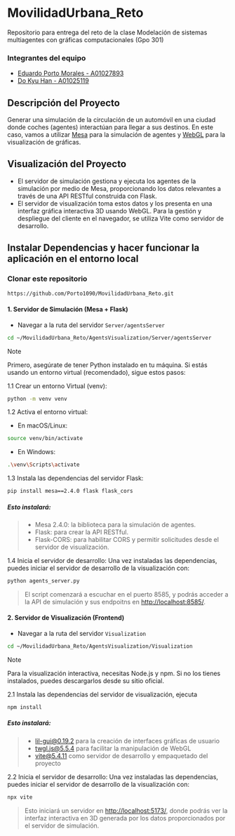 # MovilidadUrbana_Reto
Repositorio para entrega del reto de la clase Modelación de sistemas multiagentes con gráficas computacionales (Gpo 301)

### Integrantes del equipo
- [Eduardo Porto Morales - A01027893](https://github.com/Porto1090)
- [Do Kyu Han - A01025119](https://github.com/dokyuhan)
  
## Descripción del Proyecto

Generar una simulación de la circulación de un automóvil en una ciudad donde coches (agentes) interactúan para llegar a sus destinos.
En este caso, vamos a utilizar [Mesa](https://mesa.readthedocs.io/stable/) para la simulación de agentes y [WebGL](https://get.webgl.org/) para la visualización de gráficas.

## Visualización del Proyecto

- El servidor de simulación gestiona y ejecuta los agentes de la simulación por medio de Mesa, proporcionando los datos relevantes a través de una API RESTful construida con Flask.
- El servidor de visualización toma estos datos y los presenta en una interfaz gráfica interactiva 3D usando WebGL. Para la gestión y despliegue del cliente en el navegador, se utiliza Vite como servidor de desarrollo.

## Instalar Dependencias y hacer funcionar la aplicación en el entorno local

### Clonar este repositorio

```bash
https://github.com/Porto1090/MovilidadUrbana_Reto.git
```

#### 1. Servidor de Simulación (Mesa + Flask)

  * Navegar a la ruta del servidor `Server/agentsServer`
  ```bash
  cd ~/MovilidadUrbana_Reto/AgentsVisualization/Server/agentsServer
  ```

  > [!NOTE]
  > Primero, asegúrate de tener Python instalado en tu máquina. Si estás usando un entorno virtual (recomendado), sigue estos pasos:
  
  1.1 Crear un entorno Virtual (venv):
  ```bash
  python -m venv venv
  ```

  1.2 Activa el entorno virtual:
  - En macOS/Linux:
  ```bash
  source venv/bin/activate
  ```
  - En Windows:
  ```bash
  .\venv\Scripts\activate 
  ```

  1.3 Instala las dependencias del servidor Flask:
  ```bash
  pip install mesa==2.4.0 flask flask_cors
  ```
  
  ##### Esto instalará:

  > * Mesa 2.4.0: la biblioteca para la simulación de agentes.
  > * Flask: para crear la API RESTful.
  > * Flask-CORS: para habilitar CORS y permitir solicitudes desde el servidor de visualización.

  1.4 Inicia el servidor de desarrollo: Una vez instaladas las dependencias, puedes iniciar el servidor de desarrollo de la visualización con:
  ```bash
  python agents_server.py
  ```

> El script comenzará a escuchar en el puerto 8585, y podrás acceder a la API de simulación y sus endpoitns en [http://localhost:8585/](http://localhost:8585/).

#### 2. Servidor de Visualización (Frontend)

  * Navegar a la ruta del servidor `Visualization`
  ```bash
  cd ~/MovilidadUrbana_Reto/AgentsVisualization/Visualization
  ```

  > [!NOTE]
  > Para la visualización interactiva, necesitas Node.js y npm. Si no los tienes instalados, puedes descargarlos desde su sitio oficial.

  2.1 Instala las dependencias del servidor de visualización, ejecuta
  ```bash
  npm install
  ```
  ##### Esto instalará:

  > * lil-gui@0.19.2 para la creación de interfaces gráficas de usuario
  > * twgl.js@5.5.4 para facilitar la manipulación de WebGL
  > * vite@5.4.11 como servidor de desarrollo y empaquetado del proyecto

  2.2  Inicia el servidor de desarrollo: Una vez instaladas las dependencias, puedes iniciar el servidor de desarrollo de la visualización con:
  ```bash
  npx vite
  ```

> Esto iniciará un servidor en [http://localhost:5173/](http://localhost:5173/), donde podrás ver la interfaz interactiva en 3D generada por los datos proporcionados por el servidor de simulación.
